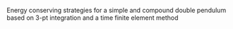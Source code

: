 Energy conserving strategies for a simple and compound double pendulum based on 3-pt integration and a time finite element method
